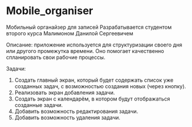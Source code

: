 # Mobile_organiser
Мобильный органайзер для записей
Разрабатывается студентом второго курса Малимоном Данилой Сергеевичем

Описание: приложение используется для структуризации своего дня или другого промежутка времени. Оно помогает качественно спланировать свои рабочие процессы.

Задачи:

1. Создать главный экран, который будет содержать список уже созданных задач, с возможностью создания новых (через кнопку).
2. Реализовать экран добавления задачи.
3. Создать экран с календарём, в котором будут отображаться созданные задачи.
4. Добавить возможность редактирования задачи.
5. Добавить возможность удаления задачи.
